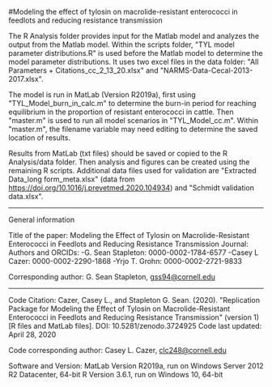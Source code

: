 #Modeling the effect of tylosin on macrolide-resistant enterococci in feedlots and reducing resistance transmission

The R Analysis folder provides input for the Matlab model and analyzes the output from the Matlab model. 
Within the scripts folder, "TYL model parameter distributions.R" is used before the Matlab model to determine the model parameter distributions. It uses two excel files in the data folder: "All Parameters + Citations_cc_2_13_20.xlsx" and "NARMS-Data-Cecal-2013-2017.xlsx".

The model is run in MatLab (Version R2019a), first using "TYL_Model_burn_in_calc.m" to determine the burn-in period for reaching equilibrium in the proportion of resistant enterococci in cattle. Then "master.m" is used to run all model scenarios in "TYL_Model_cc.m". Within "master.m", the filename variable may need editing to determine the saved location of results.

Results from MatLab (txt files) should be saved or copied to the R Analysis/data folder. Then analysis and figures can be created using the remaining R scripts. Additional data files used for validation are "Extracted Data_long form_meta.xlsx" (data from https://doi.org/10.1016/j.prevetmed.2020.104934) and "Schmidt validation data.xlsx".

---------------
General information

Title of the paper: Modeling the Effect of Tylosin on Macrolide-Resistant Enterococci in Feedlots and Reducing Resistance Transmission
Journal:
Authors and ORCIDs:
-G. Sean Stapleton: 0000-0002-1784-6577
-Casey L Cazer: 0000-0002-2290-1868
-Yrjo T. Grohn: 0000-0002-2721-9833

Corresponding author: G. Sean Stapleton, gss94@cornell.edu

---------------
Code Citation:
Cazer, Casey L., and Stapleton G. Sean. (2020). "Replication Package for Modeling the Effect of Tylosin on Macrolide-Resistant Enterococci in Feedlots and Reducing Resistance Transmission" (version 1) [R files and MatLab files]. DOI: 10.5281/zenodo.3724925
Code last updated: April 28, 2020

Code corresponding author: Casey L. Cazer, clc248@cornell.edu

Software and Version:
MatLab Version R2019a, run on Windows Server 2012 R2 Datacenter, 64-bit
R Version 3.6.1, run on Windows 10, 64-bit
